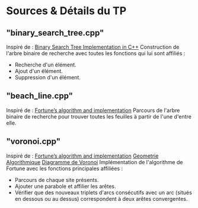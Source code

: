 # Sources & Détails du TP

## "binary_search_tree.cpp"
Inspiré de : 
[Binary Search Tree Implementation in C++](https://medium.com/@13dipty/binary-search-tree-implementation-in-c-537b9a9cedf8)
Construction de l'arbre binaire de recherche avec toutes les fonctions qui lui sont affiliés :
- Recherche d'un élément.
- Ajout d'un élément.
- Suppression d'un élément.

## "beach_line.cpp"
Inspiré de :
[Fortune’s algorithm and implementation](http://blog.ivank.net/fortunes-algorithm-and-implementation.html#impl_cpp)
Parcours de l'arbre binaire de recherche pour trouver toutes les feuilles à partir de l'une d'entre elle.

## "voronoi.cpp"
Inspiré de :
[Fortune’s algorithm and implementation](http://blog.ivank.net/fortunes-algorithm-and-implementation.html#impl_cpp)
[Geometrie Algorithmique](http://www.cgeo.ulg.ac.be/CG/CG_07.pdf)
[Diagramme de Voronoi](https://perso.telecom-paristech.fr/dufourd/pact_archives/projet-2011-52/le-projet/avancement/solution-simplifiee/diagramme-de-voronoi/)
Implémentation de l'algorithme de Fortune avec les fonctions principales affiliées :
- Parcours de chaque site présents.
- Ajouter une parabole et affilier les arêtes.
- Vérifier que des nouveaux triplets d'arcs consécutifs avec un arc (situés en dessous ou au dessus) correspondent à deux arêtes convergentes. 

